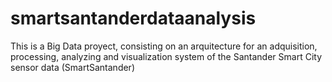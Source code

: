smartsantanderdataanalysis
==========================

This is a Big Data proyect, consisting on an arquitecture for an adquisition, processing, analyzing and visualization system of the Santander Smart City sensor data (SmartSantander)
